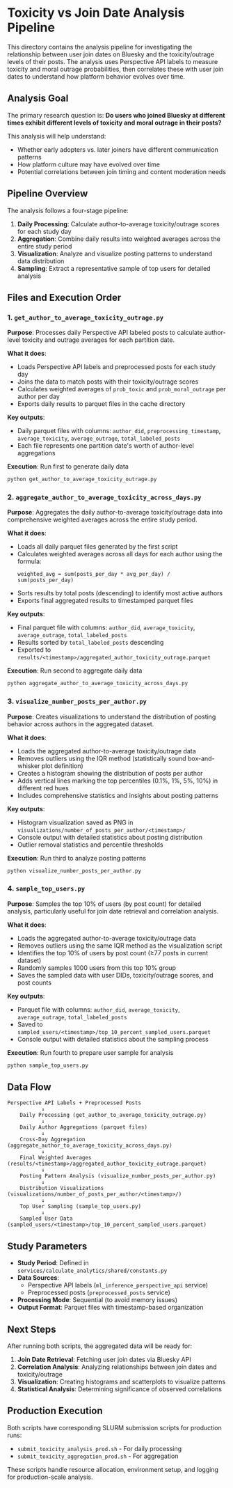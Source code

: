 # Toxicity vs Join Date Analysis Pipeline

This directory contains the analysis pipeline for investigating the relationship between user join dates on Bluesky and the toxicity/outrage levels of their posts. The analysis uses Perspective API labels to measure toxicity and moral outrage probabilities, then correlates these with user join dates to understand how platform behavior evolves over time.

## Analysis Goal

The primary research question is: **Do users who joined Bluesky at different times exhibit different levels of toxicity and moral outrage in their posts?**

This analysis will help understand:
- Whether early adopters vs. later joiners have different communication patterns
- How platform culture may have evolved over time
- Potential correlations between join timing and content moderation needs

## Pipeline Overview

The analysis follows a four-stage pipeline:

1. **Daily Processing**: Calculate author-to-average toxicity/outrage scores for each study day
2. **Aggregation**: Combine daily results into weighted averages across the entire study period
3. **Visualization**: Analyze and visualize posting patterns to understand data distribution
4. **Sampling**: Extract a representative sample of top users for detailed analysis

## Files and Execution Order

### 1. `get_author_to_average_toxicity_outrage.py`
**Purpose**: Processes daily Perspective API labeled posts to calculate author-level toxicity and outrage averages for each partition date.

**What it does**:
- Loads Perspective API labels and preprocessed posts for each study day
- Joins the data to match posts with their toxicity/outrage scores
- Calculates weighted averages of `prob_toxic` and `prob_moral_outrage` per author per day
- Exports daily results to parquet files in the cache directory

**Key outputs**:
- Daily parquet files with columns: `author_did`, `preprocessing_timestamp`, `average_toxicity`, `average_outrage`, `total_labeled_posts`
- Each file represents one partition date's worth of author-level aggregations

**Execution**: Run first to generate daily data
```bash
python get_author_to_average_toxicity_outrage.py
```

### 2. `aggregate_author_to_average_toxicity_across_days.py`
**Purpose**: Aggregates the daily author-to-average toxicity/outrage data into comprehensive weighted averages across the entire study period.

**What it does**:
- Loads all daily parquet files generated by the first script
- Calculates weighted averages across all days for each author using the formula:
  ```
  weighted_avg = sum(posts_per_day * avg_per_day) / sum(posts_per_day)
  ```
- Sorts results by total posts (descending) to identify most active authors
- Exports final aggregated results to timestamped parquet files

**Key outputs**:
- Final parquet file with columns: `author_did`, `average_toxicity`, `average_outrage`, `total_labeled_posts`
- Results sorted by `total_labeled_posts` descending
- Exported to `results/<timestamp>/aggregated_author_toxicity_outrage.parquet`

**Execution**: Run second to aggregate daily data
```bash
python aggregate_author_to_average_toxicity_across_days.py
```

### 3. `visualize_number_posts_per_author.py`
**Purpose**: Creates visualizations to understand the distribution of posting behavior across authors in the aggregated dataset.

**What it does**:
- Loads the aggregated author-to-average toxicity/outrage data
- Removes outliers using the IQR method (statistically sound box-and-whisker plot definition)
- Creates a histogram showing the distribution of posts per author
- Adds vertical lines marking the top percentiles (0.1%, 1%, 5%, 10%) in different red hues
- Includes comprehensive statistics and insights about posting patterns

**Key outputs**:
- Histogram visualization saved as PNG in `visualizations/number_of_posts_per_author/<timestamp>/`
- Console output with detailed statistics about posting distribution
- Outlier removal statistics and percentile thresholds

**Execution**: Run third to analyze posting patterns
```bash
python visualize_number_posts_per_author.py
```

### 4. `sample_top_users.py`
**Purpose**: Samples the top 10% of users (by post count) for detailed analysis, particularly useful for join date retrieval and correlation analysis.

**What it does**:
- Loads the aggregated author-to-average toxicity/outrage data
- Removes outliers using the same IQR method as the visualization script
- Identifies the top 10% of users by post count (≥77 posts in current dataset)
- Randomly samples 1000 users from this top 10% group
- Saves the sampled data with user DIDs, toxicity/outrage scores, and post counts

**Key outputs**:
- Parquet file with columns: `author_did`, `average_toxicity`, `average_outrage`, `total_labeled_posts`
- Saved to `sampled_users/<timestamp>/top_10_percent_sampled_users.parquet`
- Console output with detailed statistics about the sampling process

**Execution**: Run fourth to prepare user sample for analysis
```bash
python sample_top_users.py
```

## Data Flow

```
Perspective API Labels + Preprocessed Posts
           ↓
    Daily Processing (get_author_to_average_toxicity_outrage.py)
           ↓
    Daily Author Aggregations (parquet files)
           ↓
    Cross-Day Aggregation (aggregate_author_to_average_toxicity_across_days.py)
           ↓
    Final Weighted Averages (results/<timestamp>/aggregated_author_toxicity_outrage.parquet)
           ↓
    Posting Pattern Analysis (visualize_number_posts_per_author.py)
           ↓
    Distribution Visualizations (visualizations/number_of_posts_per_author/<timestamp>/)
           ↓
    Top User Sampling (sample_top_users.py)
           ↓
    Sampled User Data (sampled_users/<timestamp>/top_10_percent_sampled_users.parquet)
```

## Study Parameters

- **Study Period**: Defined in `services/calculate_analytics/shared/constants.py`
- **Data Sources**: 
  - Perspective API labels (`ml_inference_perspective_api` service)
  - Preprocessed posts (`preprocessed_posts` service)
- **Processing Mode**: Sequential (to avoid memory issues)
- **Output Format**: Parquet files with timestamp-based organization

## Next Steps

After running both scripts, the aggregated data will be ready for:
1. **Join Date Retrieval**: Fetching user join dates via Bluesky API
2. **Correlation Analysis**: Analyzing relationships between join dates and toxicity/outrage
3. **Visualization**: Creating histograms and scatterplots to visualize patterns
4. **Statistical Analysis**: Determining significance of observed correlations

## Production Execution

Both scripts have corresponding SLURM submission scripts for production runs:
- `submit_toxicity_analysis_prod.sh` - For daily processing
- `submit_toxicity_aggregation_prod.sh` - For aggregation

These scripts handle resource allocation, environment setup, and logging for production-scale analysis.
